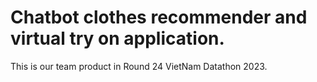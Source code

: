 # Chatbot clothes recommender and virtual try on application.
This is our team product in Round 24 VietNam Datathon 2023.
